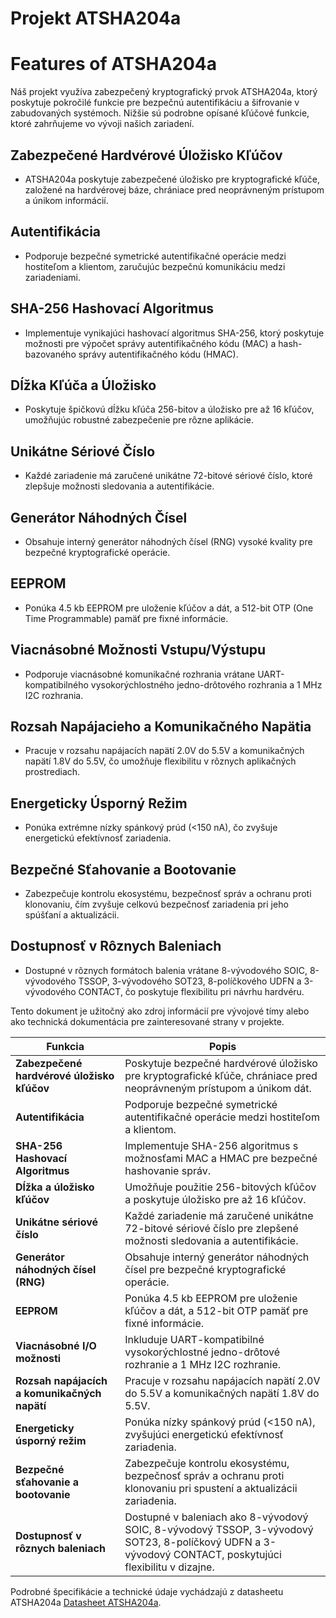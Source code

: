 # Projekt ATSHA204a

# Features of ATSHA204a

Náš projekt využíva zabezpečený kryptografický prvok ATSHA204a, ktorý poskytuje pokročilé funkcie pre bezpečnú autentifikáciu a šifrovanie v zabudovaných systémoch. Nižšie sú podrobne opísané kľúčové funkcie, ktoré zahrňujeme vo vývoji našich zariadení.

## Zabezpečené Hardvérové Úložisko Kľúčov

- ATSHA204a poskytuje zabezpečené úložisko pre kryptografické kľúče, založené na hardvérovej báze, chrániace pred neoprávneným prístupom a únikom informácií.

## Autentifikácia

- Podporuje bezpečné symetrické autentifikačné operácie medzi hostiteľom a klientom, zaručujúc bezpečnú komunikáciu medzi zariadeniami.

## SHA-256 Hashovací Algoritmus

- Implementuje vynikajúci hashovací algoritmus SHA-256, ktorý poskytuje možnosti pre výpočet správy autentifikačného kódu (MAC) a hash-bazovaného správy autentifikačného kódu (HMAC).

## Dĺžka Kľúča a Úložisko

- Poskytuje špičkovú dĺžku kľúča 256-bitov a úložisko pre až 16 kľúčov, umožňujúc robustné zabezpečenie pre rôzne aplikácie.

## Unikátne Sériové Číslo

- Každé zariadenie má zaručené unikátne 72-bitové sériové číslo, ktoré zlepšuje možnosti sledovania a autentifikácie.

## Generátor Náhodných Čísel

- Obsahuje interný generátor náhodných čísel (RNG) vysoké kvality pre bezpečné kryptografické operácie.

## EEPROM

- Ponúka 4.5 kb EEPROM pre uloženie kľúčov a dát, a 512-bit OTP (One Time Programmable) pamäť pre fixné informácie.

## Viacnásobné Možnosti Vstupu/Výstupu

- Podporuje viacnásobné komunikačné rozhrania vrátane UART-kompatibilného vysokorýchlostného jedno-drôtového rozhrania a 1 MHz I2C rozhrania.

## Rozsah Napájacieho a Komunikačného Napätia

- Pracuje v rozsahu napájacích napätí 2.0V do 5.5V a komunikačných napätí 1.8V do 5.5V, čo umožňuje flexibilitu v rôznych aplikačných prostrediach.

## Energeticky Úsporný Režim

- Ponúka extrémne nízky spánkový prúd (<150 nA), čo zvyšuje energetickú efektívnosť zariadenia.

## Bezpečné Sťahovanie a Bootovanie

- Zabezpečuje kontrolu ekosystému, bezpečnosť správ a ochranu proti klonovaniu, čím zvyšuje celkovú bezpečnosť zariadenia pri jeho spúšťaní a aktualizácii.

## Dostupnosť v Rôznych Baleniach

- Dostupné v rôznych formátoch balenia vrátane 8-vývodového SOIC, 8-vývodového TSSOP, 3-vývodového SOT23, 8-políčkového UDFN a 3-vývodového CONTACT, čo poskytuje flexibilitu pri návrhu hardvéru.

Tento dokument je užitočný ako zdroj informácií pre vývojové tímy alebo ako technická dokumentácia pre zainteresované strany v projekte.

| Funkcia                                     | Popis                                                                                                                                                  |
|---------------------------------------------|-------------------------------------------------------------------------------------------------------------------------------------------------------|
| **Zabezpečené hardvérové úložisko kľúčov**  | Poskytuje bezpečné hardvérové úložisko pre kryptografické kľúče, chrániace pred neoprávneným prístupom a únikom dát.                                    |
| **Autentifikácia**                          | Podporuje bezpečné symetrické autentifikačné operácie medzi hostiteľom a klientom.                                                                     |
| **SHA-256 Hashovací Algoritmus**            | Implementuje SHA-256 algoritmus s možnosťami MAC a HMAC pre bezpečné hashovanie správ.                                                                 |
| **Dĺžka a úložisko kľúčov**                  | Umožňuje použitie 256-bitových kľúčov a poskytuje úložisko pre až 16 kľúčov.                                                                            |
| **Unikátne sériové číslo**                   | Každé zariadenie má zaručené unikátne 72-bitové sériové číslo pre zlepšené možnosti sledovania a autentifikácie.                                       |
| **Generátor náhodných čísel (RNG)**         | Obsahuje interný generátor náhodných čísel pre bezpečné kryptografické operácie.                                                                       |
| **EEPROM**                                  | Ponúka 4.5 kb EEPROM pre uloženie kľúčov a dát, a 512-bit OTP pamäť pre fixné informácie.                                                              |
| **Viacnásobné I/O možnosti**                | Inkluduje UART-kompatibilné vysokorýchlostné jedno-drôtové rozhranie a 1 MHz I2C rozhranie.                                                            |
| **Rozsah napájacích a komunikačných napätí**| Pracuje v rozsahu napájacích napätí 2.0V do 5.5V a komunikačných napätí 1.8V do 5.5V.                                                                  |
| **Energeticky úsporný režim**               | Ponúka nízky spánkový prúd (<150 nA), zvyšujúci energetickú efektívnosť zariadenia.                                                                    |
| **Bezpečné sťahovanie a bootovanie**        | Zabezpečuje kontrolu ekosystému, bezpečnosť správ a ochranu proti klonovaniu pri spustení a aktualizácii zariadenia.                                   |
| **Dostupnosť v rôznych baleniach**          | Dostupné v baleniach ako 8-vývodový SOIC, 8-vývodový TSSOP, 3-vývodový SOT23, 8-políčkový UDFN a 3-vývodový CONTACT, poskytujúci flexibilitu v dizajne. |

Podrobné špecifikácie a technické údaje vychádzajú z datasheetu ATSHA204a [Datasheet ATSHA204a](https://ww1.microchip.com/downloads/en/DeviceDoc/ATSHA204A-Data-Sheet-40002025A.pdf).
